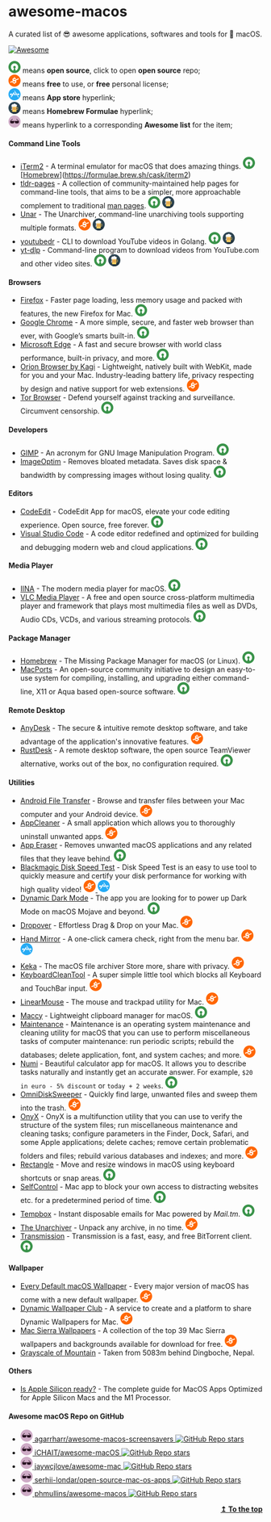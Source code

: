 # awesome-macos
A curated list of 😎 awesome applications, softwares and tools for  macOS.

[![Awesome](https://awesome.re/badge.svg)](https://awesome.re)

![Open-Source Software][OSS Icon] means **open source**, click to open **open source** repo;\
![Freeware][Freeware Icon] means **free** to use, or **free** personal license;\
![App Store][app-store Icon] means **App store** hyperlink;\
![Homebrew][Homebrew Icon] means **Homebrew Formulae** hyperlink;\
![Awesome List][awesome-list Icon] means hyperlink to a corresponding **Awesome list** for the item;

#### Command Line Tools
- [iTerm2](https://iterm2.com/) - A terminal emulator for macOS that does amazing things. [![Open-Source Software][OSS Icon]](https://github.com/gnachman/iTerm2) [[Homebrew][Homebrew Icon]](https://formulae.brew.sh/cask/iterm2)
- [tldr-pages](https://tldr.sh/) - A collection of community-maintained help pages for command-line tools, that aims to be a simpler, more approachable complement to traditional [man pages](https://en.wikipedia.org/wiki/Man_page). [![Open-Source Software][OSS Icon]](https://github.com/tldr-pages/tldr) [![Homebrew][Homebrew Icon]](https://formulae.brew.sh/formula/tldr)
- [Unar](https://theunarchiver.com/command-line) - The Unarchiver, command-line unarchiving tools supporting multiple formats. [![Freeware][Freeware Icon]](https://theunarchiver.com/command-line) [![Homebrew][Homebrew Icon]](https://formulae.brew.sh/formula/unar)
- [youtubedr](https://github.com/kkdai/youtube) - CLI to download YouTube videos in Golang. [![Open-Source Software][OSS Icon]](https://github.com/kkdai/youtube) [![Homebrew][Homebrew Icon]](https://formulae.brew.sh/formula/youtubedr)
- [yt-dlp](https://github.com/yt-dlp/yt-dlp) - Command-line program to download videos from YouTube.com and other video sites. [![Open-Source Software][OSS Icon]](https://github.com/yt-dlp/yt-dlp) [![Homebrew][Homebrew Icon]](https://formulae.brew.sh/formula/yt-dlp)

#### Browsers
- [Firefox](https://www.mozilla.org/en-US/firefox/mac/) - Faster page loading, less memory usage and packed with features, the new Firefox for Mac. [![Open-Source Software][OSS Icon]](https://www.mozilla.org/en-US/firefox/mac/)
- [Google Chrome](https://www.google.com/chrome/) - A more simple, secure, and faster web browser than ever, with Google’s smarts built-in. [![Open-Source Software][OSS Icon]](https://www.google.com/chrome/)
- [Microsoft Edge](https://www.microsoft.com/en-us/edge/download/) - A fast and secure browser with world class performance, built-in privacy, and more. [![Open-Source Software][OSS Icon]](https://www.microsoft.com/en-us/edge/download/)
- [Orion Browser by Kagi](https://browser.kagi.com/) - Lightweight, natively built with WebKit, made for you and your Mac. Industry-leading battery life, privacy respecting by design and native support for web extensions. [![Freeware][Freeware Icon]](https://www.omnigroup.com/more)
- [Tor Browser](https://www.torproject.org/download/) - Defend yourself against tracking and surveillance. Circumvent censorship. [![Open-Source Software][OSS Icon]](https://www.torproject.org/download/)

#### Developers
- [GIMP](https://www.gimp.org/) - An acronym for GNU Image Manipulation Program. [![Open-Source Software][OSS Icon]](https://gitlab.gnome.org/GNOME/gimp)
- [ImageOptim](https://imageoptim.com/mac) - Removes bloated metadata. Saves disk space & bandwidth by compressing images without losing quality. [![Open-Source Software][OSS Icon]](https://github.com/ImageOptim/ImageOptim)

#### Editors
- [CodeEdit](https://github.com/CodeEditApp/CodeEdit) - CodeEdit App for macOS, elevate your code editing experience. Open source, free forever. [![Open-Source Software][OSS Icon]](https://github.com/CodeEditApp/CodeEdit)
- [Visual Studio Code](https://code.visualstudio.com/) - A code editor redefined and optimized for building and debugging modern web and cloud applications. [![Open-Source Software][OSS Icon]](https://github.com/Microsoft/vscode/)

#### Media Player
- [IINA](https://iina.io/) - The modern media player for macOS. [![Open-Source Software][OSS Icon]](https://github.com/iina/iina)
- [VLC Media Player](https://www.videolan.org/vlc/) - A free and open source cross-platform multimedia player and framework that plays most multimedia files as well as DVDs, Audio CDs, VCDs, and various streaming protocols. [![Open-Source Software][OSS Icon]](https://www.videolan.org/vlc/)

#### Package Manager
- [Homebrew](https://brew.sh/) - The Missing Package Manager for macOS (or Linux). [![Open-Source Software][OSS Icon]](https://github.com/Homebrew/brew)
- [MacPorts](https://www.macports.org/) - An open-source community initiative to design an easy-to-use system for compiling, installing, and upgrading either command-line, X11 or Aqua based open-source software. [![Open-Source Software][OSS Icon]](https://www.macports.org/)

#### Remote Desktop
- [AnyDesk](https://anydesk.com/en/downloads/mac-os) - The secure & intuitive remote desktop software, and take advantage of the application's innovative features. [![Freeware][Freeware Icon]](https://anydesk.com/en/downloads/mac-os)
- [RustDesk](https://rustdesk.com/) - A remote desktop software, the open source TeamViewer alternative, works out of the box, no configuration required. [![Open-Source Software][OSS Icon]](https://github.com/rustdesk/rustdesk)

#### Utilities
- [Android File Transfer](https://www.android.com/filetransfer/) - Browse and transfer files between your Mac computer and your Android device. [![Freeware][Freeware Icon]](https://www.android.com/filetransfer/)
- [AppCleaner](https://freemacsoft.net/appcleaner/) - A small application which allows you to thoroughly uninstall unwanted apps. [![Freeware][Freeware Icon]](https://freemacsoft.net/appcleaner/)
- [App Eraser](https://github.com/davunt/app-eraser) - Removes unwanted macOS applications and any related files that they leave behind. [![Open-Source Software][OSS Icon]](https://github.com/davunt/app-eraser)
- [Blackmagic Disk Speed Test](https://apps.apple.com/us/app/blackmagic-disk-speed-test/id425264550?mt=12) - Disk Speed Test is an easy to use tool to quickly measure and certify your disk performance for working with high quality video! [![Freeware][Freeware Icon] ![App Store][app-store Icon]](https://apps.apple.com/us/app/blackmagic-disk-speed-test/id425264550?mt=12)
- [Dynamic Dark Mode](https://github.com/ApolloZhu/Dynamic-Dark-Mode) - The app you are looking for to power up Dark Mode on macOS Mojave and beyond. [![Open-Source Software][OSS Icon]](https://github.com/ApolloZhu/Dynamic-Dark-Mode)
- [Dropover](https://dropoverapp.com/) - Effortless Drag & Drop on your Mac. [![Freeware][Freeware Icon]](https://dropoverapp.com/)
- [Hand Mirror](https://handmirror.app/) - A one-click camera check, right from the menu bar. [![Freeware][Freeware Icon] ![App Store][app-store Icon]](https://apps.apple.com/us/app/hand-mirror/id1502839586?mt=12)
- [Keka](https://www.keka.io/en/) - The macOS file archiver Store more, share with privacy. [![Freeware][Freeware Icon]](https://www.keka.io/en/)
- [KeyboardCleanTool](https://folivora.ai/keyboardcleantool) - A super simple little tool which blocks all Keyboard and TouchBar input. [![Freeware][Freeware Icon]](https://folivora.ai/keyboardcleantool)
- [LinearMouse](https://linearmouse.app/) - The mouse and trackpad utility for Mac. [![Freeware][Freeware Icon]](https://github.com/linearmouse/linearmouse)
- [Maccy](https://maccy.app/) - Lightweight clipboard manager for macOS. [![Open-Source Software][OSS Icon]](https://github.com/p0deje/Maccy)
- [Maintenance](https://www.titanium-software.fr/en/maintenance.html) - Maintenance is an operating system maintenance and cleaning utility for macOS that you can use to perform miscellaneous tasks of computer maintenance: run periodic scripts; rebuild the databases; delete application, font, and system caches; and more. [![Freeware][Freeware Icon]](https://www.titanium-software.fr/en/maintenance.html)
- [Numi](https://numi.app/) - Beautiful calculator app for macOS. It allows you to describe tasks naturally and instantly get an accurate answer. For example, `$20 in euro - 5% discount` or `today + 2 weeks`. [![Open-Source Software][OSS Icon]](https://github.com/nikolaeu/numi)
- [OmniDiskSweeper](https://www.omnigroup.com/more) - Quickly find large, unwanted files and sweep them into the trash. [![Freeware][Freeware Icon]](https://www.omnigroup.com/more)
- [OnyX](https://www.titanium-software.fr/en/onyx.html) - OnyX is a multifunction utility that you can use to verify the structure of the system files; run miscellaneous maintenance and cleaning tasks; configure parameters in the Finder, Dock, Safari, and some Apple applications; delete caches; remove certain problematic folders and files; rebuild various databases and indexes; and more. [![Freeware][Freeware Icon]](https://www.titanium-software.fr/en/onyx.html)
- [Rectangle](https://rectangleapp.com/) - Move and resize windows in macOS using keyboard shortcuts or snap areas. [![Open-Source Software][OSS Icon]](https://github.com/rxhanson/Rectangle)
- [SelfControl](https://selfcontrolapp.com/) - Mac app to block your own access to distracting websites etc. for a predetermined period of time. [![Open-Source Software][OSS Icon]](https://github.com/SelfControlApp/selfcontrol)
- [Tempbox](https://tempbox.waseem.works/) - Instant disposable emails for Mac powered by _Mail.tm_. [![Open-Source Software][OSS Icon]](https://github.com/devwaseem/TempBox)
- [The Unarchiver](https://macpaw.com/the-unarchiver) - Unpack any archive, in no time. [![Freeware][Freeware Icon]](https://macpaw.com/the-unarchiver)
- [Transmission](https://transmissionbt.com/) - Transmission is a fast, easy, and free BitTorrent client. [![Open-Source Software][OSS Icon]](https://github.com/transmission/transmission)

#### Wallpaper
- [Every Default macOS Wallpaper](https://512pixels.net/projects/default-mac-wallpapers-in-5k/) - Every major version of macOS has come with a new default wallpaper. [![Freeware][Freeware Icon]](https://512pixels.net/projects/default-mac-wallpapers-in-5k/)
- [Dynamic Wallpaper Club](https://dynamicwallpaper.club/gallery) - A service to create and a platform to share Dynamic Wallpapers for Mac. [![Freeware][Freeware Icon]](https://dynamicwallpaper.club/gallery)
- [Mac Sierra Wallpapers](https://wallpaperaccess.com/mac-sierra) - A collection of the top 39 Mac Sierra wallpapers and backgrounds available for download for free. [![Freeware][Freeware Icon]](https://wallpaperaccess.com/mac-sierra)
- [Grayscale of Mountain](https://unsplash.com/photos/GjpUV4k76F8) - Taken from 5083m behind Dingboche, Nepal.

#### Others
- [Is Apple Silicon ready?](https://isapplesiliconready.com/) - The complete guide for MacOS Apps Optimized for Apple Silicon Macs and the M1 Processor.

#### Awesome macOS Repo on GitHub
- [![Awesome List][awesome-list Icon] agarrharr/awesome-macos-screensavers ![GitHub Repo stars](https://img.shields.io/github/stars/agarrharr/awesome-macos-screensavers)](https://github.com/agarrharr/awesome-macos-screensavers)
- [![Awesome List][awesome-list Icon] iCHAIT/awesome-macOS ![GitHub Repo stars](https://img.shields.io/github/stars/iCHAIT/awesome-macOS)](https://github.com/iCHAIT/awesome-macOS)
- [![Awesome List][awesome-list Icon] jaywcjlove/awesome-mac ![GitHub Repo stars](https://img.shields.io/github/stars/jaywcjlove/awesome-mac)](https://github.com/jaywcjlove/awesome-mac)
- [![Awesome List][awesome-list Icon] serhii-londar/open-source-mac-os-apps ![GitHub Repo stars](https://img.shields.io/github/stars/serhii-londar/open-source-mac-os-apps)](https://github.com/serhii-londar/open-source-mac-os-apps)
- [![Awesome List][awesome-list Icon] phmullins/awesome-macos ![GitHub Repo stars](https://img.shields.io/github/stars/phmullins/awesome-macos)](https://github.com/phmullins/awesome-macos)

<p align="right"><a href="#readme"><b>↥ To the top</b></a></p>

[OSS Icon]: https://raw.githubusercontent.com/MilanAryal/awesome-macos/main/svg/min-oss.svg "Open Source Software"
[Freeware Icon]: https://raw.githubusercontent.com/MilanAryal/awesome-macos/main/svg/min-free.svg "Freeware"
[app-store Icon]: https://raw.githubusercontent.com/MilanAryal/awesome-macos/main/svg/min-app-store.svg "App Store Software"
[awesome-list Icon]: https://raw.githubusercontent.com/MilanAryal/awesome-macos/main/svg/min-awesome.svg "Awesome List"
[Homebrew Icon]: https://raw.githubusercontent.com/MilanAryal/awesome-macos/main/svg/min-brew.svg "Homebrew"
